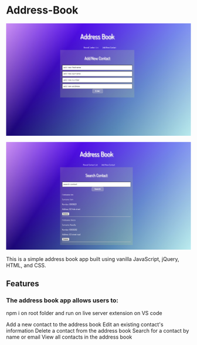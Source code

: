 # Address-Book

![alt text](https://github.com/GeccoRhiguelNavalta/Address-Book/blob/main/addressbook1.png "screenshot")

![alt text](https://github.com/GeccoRhiguelNavalta/Address-Book/blob/main/addressbook2.png "screenshot1")

This is a simple address book app built using vanilla JavaScript, jQuery, HTML, and CSS.

## Features

### The address book app allows users to:

npm i on root folder and run on live server extension on VS code

Add a new contact to the address book
Edit an existing contact's information
Delete a contact from the address book
Search for a contact by name or email
View all contacts in the address book

